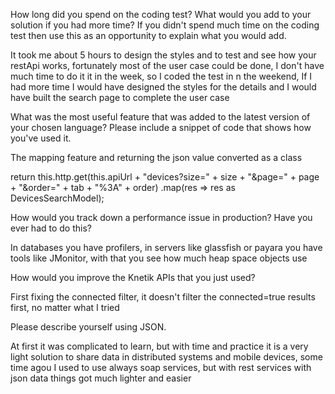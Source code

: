 
How long did you spend on the coding test? What would you add to your solution if you had more time? 
If you didn't spend much time on the coding test then use this as an opportunity to explain what you would add.

It took me about 5 hours to design the styles and to test and see how your restApi works, fortunately most of the
user case could be done, I don't have much time to do it it in the week, so I coded the test in n the weekend,
If I had more time I would have designed the styles for the details and I would have built the search page to complete the user case




What was the most useful feature that was added to the latest version of your chosen language? 
Please include a snippet of code that shows how you've used it.

The mapping feature and returning the json value converted as a class

 return this.http.get(this.apiUrl + "devices?size=" + size + "&page=" + page + "&order=" + tab + "%3A" + order)
            .map(res => res as DevicesSearchModel);

How would you track down a performance issue in production? Have you ever had to do this?

In databases you have profilers, in servers like glassfish or payara you have tools like JMonitor, with that you see how much heap space objects use

How would you improve the Knetik APIs that you just used?

First fixing the connected filter, it doesn't filter the connected=true results first, no matter what I tried

Please describe yourself using JSON.

At first it was complicated to learn, but with time and practice it is a very light solution to share data in distributed systems and mobile devices,
some time agou I used to use always soap services, but with rest services with json data things got much lighter and easier